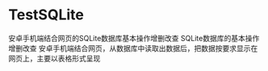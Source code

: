 # TestSQLite
安卓手机端结合网页的SQLite数据库基本操作增删改查
SQLite数据库的基本操作增删改查 安卓手机端结合网页，从数据库中读取出数据后，把数据按要求显示在网页上，主要以表格形式呈现
